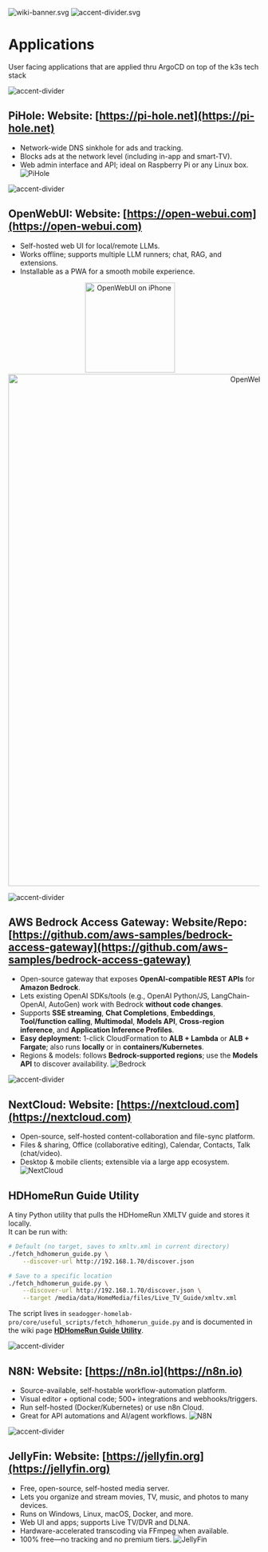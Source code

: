 ![wiki-banner.svg](images/wiki-banner.svg)
![accent-divider.svg](images/accent-divider.svg)
# Applications
User facing applications that are applied thru ArgoCD on top of the k3s tech stack

![accent-divider](images/accent-divider.svg)
## PiHole: **Website:** [https://pi-hole.net](https://pi-hole.net)
- Network-wide DNS sinkhole for ads and tracking.
- Blocks ads at the network level (including in-app and smart-TV).
- Web admin interface and API; ideal on Raspberry Pi or any Linux box.
![PiHole](images/PiHole-Dashboard.png)

![accent-divider](images/accent-divider.svg)
## OpenWebUI: **Website:** [https://open-webui.com](https://open-webui.com)
- Self-hosted web UI for local/remote LLMs.
- Works offline; supports multiple LLM runners; chat, RAG, and extensions.
- Installable as a PWA for a smooth mobile experience.

<p align="center">
  <img src="images/WebUI-iPhone-UI.png" alt="OpenWebUI on iPhone" width="180">
  &nbsp;&nbsp;&nbsp;
  <img src="images/WebUI-Laptop-UI.png" alt="OpenWebUI on Laptop" width="1024">
</p>

![accent-divider](images/accent-divider.svg)
## AWS Bedrock Access Gateway: **Website/Repo:** [https://github.com/aws-samples/bedrock-access-gateway](https://github.com/aws-samples/bedrock-access-gateway)
- Open-source gateway that exposes **OpenAI-compatible REST APIs** for **Amazon Bedrock**.
- Lets existing OpenAI SDKs/tools (e.g., OpenAI Python/JS, LangChain-OpenAI, AutoGen) work with Bedrock **without code changes**.
- Supports **SSE streaming**, **Chat Completions**, **Embeddings**, **Tool/function calling**, **Multimodal**, **Models API**, **Cross-region inference**, and **Application Inference Profiles**.
- **Easy deployment:** 1-click CloudFormation to **ALB + Lambda** or **ALB + Fargate**; also runs **locally** or in **containers/Kubernetes**.
- Regions & models: follows **Bedrock-supported regions**; use the **Models API** to discover availability.
![Bedrock](images/bedrock.png)


![accent-divider](images/accent-divider.svg)
## NextCloud: **Website:** [https://nextcloud.com](https://nextcloud.com)
- Open-source, self-hosted content-collaboration and file-sync platform.
- Files & sharing, Office (collaborative editing), Calendar, Contacts, Talk (chat/video).
- Desktop & mobile clients; extensible via a large app ecosystem.
![NextCloud](images/nextcloud-dashboard.png)

## HDHomeRun Guide Utility

A tiny Python utility that pulls the HDHomeRun XMLTV guide and stores it locally.  
It can be run with:

```bash
# Default (no target, saves to xmltv.xml in current directory)
./fetch_hdhomerun_guide.py \
    --discover-url http://192.168.1.70/discover.json

# Save to a specific location
./fetch_hdhomerun_guide.py \
    --discover-url http://192.168.1.70/discover.json \
    --target /media/data/HomeMedia/files/Live_TV_Guide/xmltv.xml
```

The script lives in `seadogger-homelab-pro/core/useful_scripts/fetch_hdhomerun_guide.py` and is documented in the wiki page **[HDHomeRun Guide Utility](20-HDHomeRun-Guide.md)**.


![accent-divider](images/accent-divider.svg)
## N8N: **Website:** [https://n8n.io](https://n8n.io)
- Source-available, self-hostable workflow-automation platform.
- Visual editor + optional code; 500+ integrations and webhooks/triggers.
- Run self-hosted (Docker/Kubernetes) or use n8n Cloud.
- Great for API automations and AI/agent workflows.
![N8N](images/n8n-workflow.png)

![accent-divider](images/accent-divider.svg)
## JellyFin: **Website:** [https://jellyfin.org](https://jellyfin.org)
- Free, open-source, self-hosted media server.
- Lets you organize and stream movies, TV, music, and photos to many devices.
- Runs on Windows, Linux, macOS, Docker, and more.
- Web UI and apps; supports Live TV/DVR and DLNA.
- Hardware-accelerated transcoding via FFmpeg when available.
- 100% free—no tracking and no premium tiers.
![JellyFin](images/jellyfin-dashboard.png)
